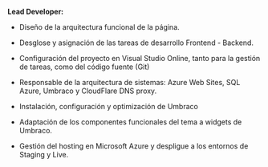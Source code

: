 **Lead Developer:**

- Diseño de la arquitectura funcional de la página.

- Desglose y asignación de las tareas de desarrollo Frontend - Backend.

- Configuración del proyecto en <span class="text-warning">Visual Studio Online</span>, tanto para la gestión de tareas, como del código fuente (<span class="text-warning">Git</span>)

- Responsable de la arquitectura de sistemas: <span class="text-warning">Azure Web Sites</span>, <span class="text-warning">SQL Azure</span>, <span class="text-warning">Umbraco</span> y <span class="text-warning">CloudFlare DNS proxy</span>.

- Instalación, configuración y optimización de <span class="text-warning">Umbraco</span>

- Adaptación de los componentes funcionales del tema a widgets de Umbraco.

- Gestión del hosting en <span class="text-warning">Microsoft Azure</span> y despligue a los entornos de Staging y Live.